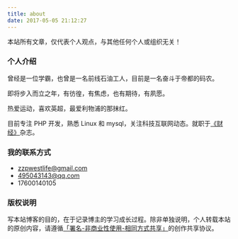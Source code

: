 ```yaml
---
title: about
date: 2017-05-05 21:12:27
---
```


本站所有文章，仅代表个人观点，与其他任何个人或组织无关！

### 个人介绍

曾经是一位学霸，也曾是一名前线石油工人，目前是一名奋斗于帝都的码农。

即将步入而立之年，有彷徨，有焦虑，也有期待，有夙愿。

热爱运动，喜欢英超，最爱利物浦的那抹红。

目前专注 PHP 开发，熟悉 Linux 和 mysql，关注科技互联网动态。就职于[《财经》](http://news.caijingmobile.com)杂志。

### 我的联系方式

- zzpwestlife@gmail.com
- 495043143@qq.com
- 17600140105

### 版权说明

写本站博客的目的，在于记录博主的学习成长过程。除非单独说明，个人转载本站的原创内容，请遵循[「署名-非商业性使用-相同方式共享」](https://creativecommons.org/licenses/by-nc-sa/3.0/deed.zh)的创作共享协议。
